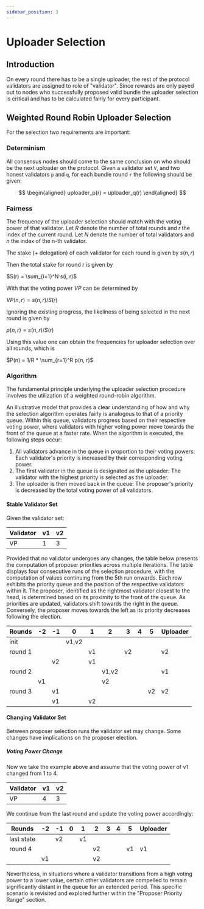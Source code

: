 ```yaml
---
sidebar_position: 3
---
```


# Uploader Selection

## Introduction

On every round there has to be a single uploader, the rest of the protocol validators are assigned to role of "validator". Since rewards are only payed out to nodes who successfully proposed valid bundle the uploader selection is critical and has to be calculated fairly for every participant.

## Weighted Round Robin Uploader Selection

For the selection two requirements are important:

### Determinism

All consensus nodes should come to the same conclusion on who should be the next uploader
on the protocol. Given a validator set `V`, and two honest validators `p` and `q`, for each bundle round
`r` the following should be given:

$$
\begin{aligned}
uploader_p(r) = uploader_q(r)
\end{aligned}
$$

### Fairness

The frequency of the uploader selection should match with the voting power of that validator. Let $R$ denote the number of total rounds and $r$ the index of the current round.
Let $N$ denote the number of total validators and $n$ the index of the n-th validator.

The stake (+ delegation) of each validator for each round is given by
$s(n, r)$

Then the total stake for round r is given by

$S(r) = \sum_{i=1}^N s(i, r)$

With that the voting power $VP$ can be determined by

$VP(n, r) = s(n, r) / S(r)$

Ignoring the existing progress, the likeliness of being selected in the next round is given by

$p(n, r) = s(n, r) / S(r)$

Using this value one can obtain the frequencies for uploader selection over all rounds, which is

$P(n) = 1/R * \sum_{r=1}^R p(n, r)$

### Algorithm

The fundamental principle underlying the uploader selection procedure involves the utilization of a weighted round-robin algorithm.

An illustrative model that provides a clear understanding of how and why the selection algorithm operates fairly is analogous to that of a priority queue. Within this queue, validators progress based on their respective voting power, where validators with higher voting power move towards the front of the queue at a faster rate. When the algorithm is executed, the following steps occur:

1. All validators advance in the queue in proportion to their voting powers: Each validator's priority is increased by their corresponding voting power.
2. The first validator in the queue is designated as the uploader: The validator with the highest priority is selected as the uploader.
3. The uploader is then moved back in the queue: The proposer's priority is decreased by the total voting power of all validators.

#### Stable Validator Set

Given the validator set:

| Validator | v1  | v2  |
| --------- | --- | --- |
| VP        | 1   | 3   |

Provided that no validator undergoes any changes, the table below presents the computation of proposer priorities across multiple iterations. The table displays four consecutive runs of the selection procedure, with the computation of values continuing from the 5th run onwards. Each row exhibits the priority queue and the position of the respective validators within it. The proposer, identified as the rightmost validator closest to the head, is determined based on its proximity to the front of the queue. As priorities are updated, validators shift towards the right in the queue. Conversely, the proposer moves towards the left as its priority decreases following the election.

| Rounds  | -2  | -1  | 0     | 1   | 2     | 3   | 4   | 5   | Uploader |
| ------- | --- | --- | ----- | --- | ----- | --- | --- | --- | -------- |
| init    |     |     | v1,v2 |     |       |     |     |     |          |
| round 1 |     |     |       | v1  |       | v2  |     |     | v2       |
|         |     | v2  |       | v1  |       |     |     |     |          |
| round 2 |     |     |       |     | v1,v2 |     |     |     | v1       |
|         | v1  |     |       |     | v2    |     |     |     |          |
| round 3 |     | v1  |       |     |       |     |     | v2  | v2       |
|         |     | v1  |       | v2  |       |     |     |     |          |

#### Changing Validator Set

Between proposer selection runs the validator set may change. Some changes have implications on the proposer election.

##### Voting Power Change

Now we take the example above and assume that the voting power of v1 changed from 1 to 4.

| Validator | v1  | v2  |
| --------- | --- | --- |
| VP        | 4   | 3   |

We continue from the last round and update the voting power accordingly:

| Rounds     | -2  | -1  | 0   | 1   | 2   | 3   | 4   | 5   | Uploader |
| ---------- | --- | --- | --- | --- | --- | --- | --- | --- | -------- |
| last state |     | v2  |     | v1  |     |     |     |     |          |
| round 4    |     |     |     |     | v2  |     |     | v1  | v1       |
|            | v1  |     |     |     | v2  |     |     |     |          |

Nevertheless, in situations where a validator transitions from a high voting power to a lower value, certain other validators are compelled to remain significantly distant in the queue for an extended period. This specific scenario is revisited and explored further within the "Proposer Priority Range" section.
